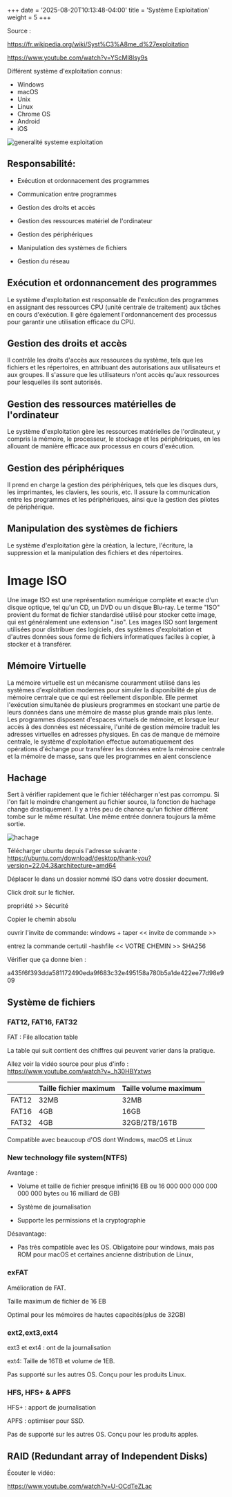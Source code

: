 +++
date = '2025-08-20T10:13:48-04:00'
title = 'Système Exploitation'
weight = 5
+++


Source : 

https://fr.wikipedia.org/wiki/Syst%C3%A8me_d%27exploitation

https://www.youtube.com/watch?v=YScMI8lsy9s


Différent système d'exploitation connus:

- Windows
- macOS
- Unix
- Linux
- Chrome OS
- Android
- iOS

![generalité systeme exploitation](/113/images/SE1.png)


Responsabilité:
- 
- Exécution et ordonnacement des programmes

- Communication entre programmes

- Gestion des droits et accès

- Gestion des ressources matériel de l'ordinateur

- Gestion des périphériques

- Manipulation des systèmes de fichiers

- Gestion du réseau

## Exécution et ordonnancement des programmes
Le système d'exploitation est responsable de l'exécution des programmes en assignant des ressources CPU (unité centrale de traitement) aux tâches en cours d'exécution. Il gère également l'ordonnancement des processus pour garantir une utilisation efficace du CPU.

## Gestion des droits et accès
Il contrôle les droits d'accès aux ressources du système, tels que les fichiers et les répertoires, en attribuant des autorisations aux utilisateurs et aux groupes. Il s'assure que les utilisateurs n'ont accès qu'aux ressources pour lesquelles ils sont autorisés.

## Gestion des ressources matérielles de l'ordinateur
Le système d'exploitation gère les ressources matérielles de l'ordinateur, y compris la mémoire, le processeur, le stockage et les périphériques, en les allouant de manière efficace aux processus en cours d'exécution.

## Gestion des périphériques
Il prend en charge la gestion des périphériques, tels que les disques durs, les imprimantes, les claviers, les souris, etc. Il assure la communication entre les programmes et les périphériques, ainsi que la gestion des pilotes de périphérique.

## Manipulation des systèmes de fichiers
Le système d'exploitation gère la création, la lecture, l'écriture, la suppression et la manipulation des fichiers et des répertoires. 

# Image ISO

Une image ISO est une représentation numérique complète et exacte d'un disque optique, tel qu'un CD, un DVD ou un disque Blu-ray. Le terme "ISO" provient du format de fichier standardisé utilisé pour stocker cette image, qui est généralement une extension ".iso". Les images ISO sont largement utilisées pour distribuer des logiciels, des systèmes d'exploitation et d'autres données sous forme de fichiers informatiques faciles à copier, à stocker et à transférer.

## Mémoire Virtuelle

La mémoire virtuelle est un mécanisme couramment utilisé dans les systèmes d'exploitation modernes pour simuler la disponibilité de plus de mémoire centrale que ce qui est réellement disponible. Elle permet l'exécution simultanée de plusieurs programmes en stockant une partie de leurs données dans une mémoire de masse plus grande mais plus lente. Les programmes disposent d'espaces virtuels de mémoire, et lorsque leur accès à des données est nécessaire, l'unité de gestion mémoire traduit les adresses virtuelles en adresses physiques. En cas de manque de mémoire centrale, le système d'exploitation effectue automatiquement des opérations d'échange pour transférer les données entre la mémoire centrale et la mémoire de masse, sans que les programmes en aient conscience


## Hachage

Sert à vérifier rapidement que le fichier télécharger n'est pas corrompu. Si l'on fait le moindre changement au fichier source, la fonction de hachage change drastiquement. Il y a très peu de chance qu'un fichier différent tombe sur le même résultat. Une même entrée donnera toujours la même sortie.

![hachage](/113/images/hashage.png)

Télécharger ubuntu depuis l'adresse suivante : https://ubuntu.com/download/desktop/thank-you?version=22.04.3&architecture=amd64


Déplacer le dans un dossier nommé ISO dans votre dossier document.

Click droit sur le fichier.

propriété >> Sécurité

Copier le chemin absolu

ouvrir l'invite de commande:
windows + taper << invite de commande >>

entrez la commande certutil -hashfile << VOTRE CHEMIN >> SHA256

Vérifier que ça donne bien :


a435f6f393dda581172490eda9f683c32e495158a780b5a1de422ee77d98e909 



## Système de fichiers

### FAT12, FAT16, FAT32

FAT : File allocation table


La table qui suit contient des chiffres qui peuvent varier dans la pratique. 

Allez voir la vidéo source pour plus d'info : https://www.youtube.com/watch?v=_h30HBYxtws

| |Taille fichier maximum|Taille volume maximum|
|---|---|---|
|FAT12|32MB|32MB|
|FAT16|4GB|16GB|
|FAT32|4GB|32GB/2TB/16TB|

Compatible avec beaucoup d'OS dont Windows, macOS et Linux


### New technology file system(NTFS)

Avantage : 
- Volume et taille de fichier presque infini(16 EB ou 16 000 000 000 000 000 000 bytes ou 16 milliard de GB)

- Système de journalisation

- Supporte les permissions et la cryptographie

Désavantage: 
- Pas très compatible avec les OS. Obligatoire pour windows, mais pas ROM pour macOS et certaines ancienne distribution de Linux,

### exFAT

Amélioration de FAT.

Taille maximum de fichier de 16 EB

Optimal pour les mémoires de hautes capacités(plus de 32GB)

### ext2,ext3,ext4

ext3 et ext4 : ont de la journalisation

ext4: Taille de 16TB et volume de 1EB.

Pas supporté sur les autres OS. Conçu pour les produits Linux.

### HFS, HFS+ & APFS

HFS+ : apport de journalisation

APFS : optimiser pour SSD.

Pas de supporté sur les autres OS. Conçu pour les produits apples.


## RAID (Redundant array of Independent Disks)

Écouter le vidéo:

https://www.youtube.com/watch?v=U-OCdTeZLac



